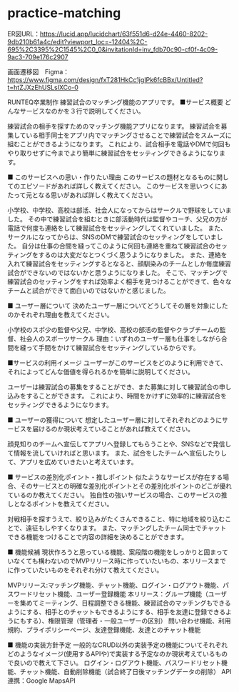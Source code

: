 # practice-matching
ER図URL：https://lucid.app/lucidchart/63f551d6-d24e-4460-8202-9db210b61a4c/edit?viewport_loc=-12404%2C-695%2C3395%2C1545%2C0_0&invitationId=inv_fdb70c90-cf0f-4c09-9ac3-709e176c2907

画面遷移図　Figma：https://www.figma.com/design/fxT281HkCc1jgIPk6fcBBx/Untitled?t=htZJXzEhUSLsIXCo-0

RUNTEQ卒業制作 練習試合のマッチング機能のアプリです。
■サービス概要
どんなサービスなのかを３行で説明してください。

練習試合の相手を探すためのマッチング機能アプリになります。
練習試合を募集している相手同士をアプリ内でマッチングさせることで練習試合をスムーズに組むことができるようになります。
これにより、試合相手を電話やDMで何回もやり取りせずに今までより簡単に練習試合をセッティングできるようになります。

■ このサービスへの思い・作りたい理由
このサービスの題材となるものに関してのエピソードがあれば詳しく教えてください。
このサービスを思いつくにあたって元となる思いがあれば詳しく教えてください。

小学校、中学校、高校は部活、社会人になってからはサークルで野球をしていました。
その中で練習試合を組むときに部活動時代は監督やコーチ、父兄の方が電話で何度も連絡をして練習試合をセッティングしてくれていました。
また、サークルになってからは、SNSのDMで練習試合のセッティングをしていました。
自分は仕事の合間を縫ってこのように何回も連絡を重ねて練習試合のセッティングをするのは大変だなとつくづく思うようになりました。
また、連絡を入れて練習試合をセッティングするとなると、顔馴染みのチームとしか毎度練習試合ができないのではないかと思うようになりました。
そこで、マッチングで練習試合のセッティングをすれば効率よく相手を見つけることができて、色々なチームと試合ができて面白いのではないかと感じました。

■ ユーザー層について
決めたユーザー層についてどうしてその層を対象にしたのかそれぞれ理由を教えてください。

小学校のスポ少の監督や父兄、中学校、高校の部活の監督やクラブチームの監督、社会人のスポーツサークル
理由：いずれのユーザー層も仕事をしながら合間を縫って手間をかけて練習試合をセッティングしているからです。

■サービスの利用イメージ
ユーザーがこのサービスをどのように利用できて、それによってどんな価値を得られるかを簡単に説明してください。

ユーザーは練習試合の募集をすることができ、また募集に対して練習試合の申し込みをすることができます。
これにより、時間をかけずに効率的に練習試合をセッティングできるようになります。

■ ユーザーの獲得について
想定したユーザー層に対してそれぞれどのようにサービスを届けるのか現状考えていることがあれば教えてください。

顔見知りのチームへ宣伝してアプリへ登録してもらうことや、SNSなどで発信して情報を流していければと思います。
また、試合をしたチームへ宣伝したりして、アプリを広めていきたいと考えています。

■ サービスの差別化ポイント・推しポイント
似たようなサービスが存在する場合、そのサービスとの明確な差別化ポイントとその差別化ポイントのどこが優れているのか教えてください。
独自性の強いサービスの場合、このサービスの推しとなるポイントを教えてください。

対戦相手を探すうえで、絞り込みがたくさんできること、特に地域を絞り込むことで、遠征もしやすくなります。
また、マッチングしたチーム同士でチャットできる機能をつけることで内容の詳細を決めることができます。

■ 機能候補
現状作ろうと思っている機能、案段階の機能をしっかりと固まっていなくても構わないのでMVPリリース時に作っていたいもの、本リリースまでに作っていたいものをそれぞれ分けて教えてください。

MVPリリース:マッチング機能、チャット機能、ログイン・ログアウト機能、パスワードリセット機能、ユーザー登録機能
本リリース：グループ機能（ユーザーを集めてミーティング、日程調整できる機能、練習試合のマッチングもできるようにする、相手とのチャットもできるようにする、相手を友達に登録できるようにもする）、権限管理（管理者・一般ユーザーの区別）
          問い合わせ機能、利用規約、プライポリシーページ、友達登録機能、友達とのチャット機能
         

■ 機能の実装方針予定
一般的なCRUD以外の実装予定の機能についてそれぞれどのようなイメージ(使用するAPIや)で実装する予定なのか現状考えているもので良いので教えて下さい。
ログイン・ログアウト機能、パスワードリセット機能、チャット機能、自動削除機能（試合終了日後マッチングデータの削除）
API連携：Google MapsAPI